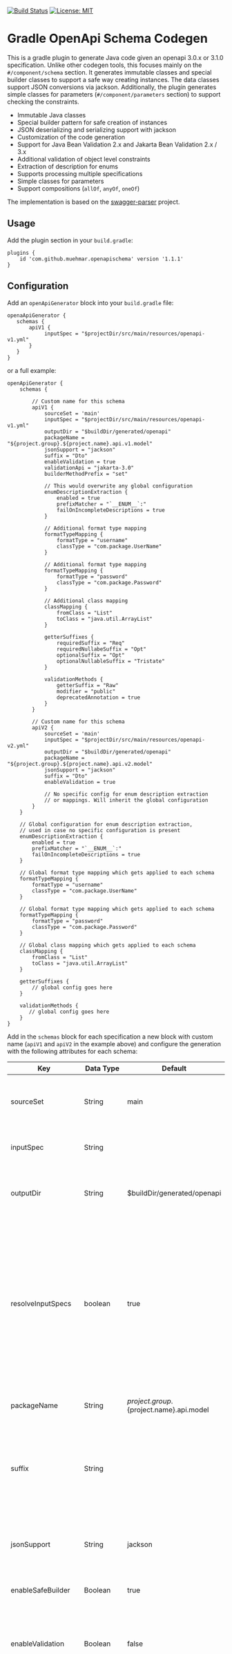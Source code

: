 [![Build Status](https://github.com/muehmar/gradle-openapi-schema/actions/workflows/gradle.yml/badge.svg?branch=master)](https://github.com/muehmar/gradle-openapi-schema/actions/workflows/gradle.yml)
[![License: MIT](https://img.shields.io/badge/License-MIT-yellow.svg)](https://github.com/muehmar/gradle-openapi-schema/blob/master/LICENSE)

# Gradle OpenApi Schema Codegen

This is a gradle plugin to generate Java code given an openapi 3.0.x or 3.1.0 specification. Unlike other codegen tools, this
focuses mainly on the `#/component/schema` section. It generates immutable classes and special builder classes to
support a safe way creating instances. The data classes support JSON conversions via jackson. Additionally, the plugin
generates simple classes for parameters (`#/component/parameters` section) to support checking the constraints.

* Immutable Java classes
* Special builder pattern for safe creation of instances
* JSON deserializing and serializing support with jackson
* Customization of the code generation
* Support for Java Bean Validation 2.x and Jakarta Bean Validation 2.x / 3.x
* Additional validation of object level constraints
* Extraction of description for enums
* Supports processing multiple specifications
* Simple classes for parameters
* Support compositions (`allOf`, `anyOf`, `oneOf`)

The implementation is based on the
[swagger-parser](https://github.com/swagger-api/swagger-parser)
project.

## Usage

Add the plugin section in your `build.gradle`:

```
plugins {
    id 'com.github.muehmar.openapischema' version '1.1.1'
}
```

## Configuration

Add an `openApiGenerator` block into your `build.gradle` file:

```
openaApiGenerator {
   schemas {
       apiV1 {
            inputSpec = "$projectDir/src/main/resources/openapi-v1.yml"
       }
   }
}
```

or a full example:

```
openApiGenerator {
    schemas {    
    
        // Custom name for this schema
        apiV1 {         
            sourceSet = 'main'
            inputSpec = "$projectDir/src/main/resources/openapi-v1.yml"
            outputDir = "$buildDir/generated/openapi"
            packageName = "${project.group}.${project.name}.api.v1.model"
            jsonSupport = "jackson"
            suffix = "Dto"
            enableValidation = true
            validationApi = "jakarta-3.0"
            builderMethodPrefix = "set"

            // This would overwrite any global configuration
            enumDescriptionExtraction {
                enabled = true
                prefixMatcher = "`__ENUM__`:"
                failOnIncompleteDescriptions = true
            }

            // Additional format type mapping
            formatTypeMapping {
                formatType = "username"
                classType = "com.package.UserName"
            }

            // Additional format type mapping
            formatTypeMapping {
                formatType = "password"
                classType = "com.package.Password"
            }

            // Additional class mapping
            classMapping {
                fromClass = "List"
                toClass = "java.util.ArrayList"
            }
            
            getterSuffixes {
                requiredSuffix = "Req"
                requiredNullabeSuffix = "Opt"
                optionalSuffix = "Opt"
                optionalNullableSuffix = "Tristate"                
            }
            
            validationMethods {
                getterSuffix = "Raw"
                modifier = "public"
                deprecatedAnnotation = true
            }
        }
        
        // Custom name for this schema
        apiV2 {         
            sourceSet = 'main'
            inputSpec = "$projectDir/src/main/resources/openapi-v2.yml"
            outputDir = "$buildDir/generated/openapi"
            packageName = "${project.group}.${project.name}.api.v2.model"
            jsonSupport = "jackson"
            suffix = "Dto"
            enableValidation = true
            
            // No specific config for enum description extraction
            // or mappings. Will inherit the global configuration
        }
    }
    
    // Global configuration for enum description extraction, 
    // used in case no specific configuration is present
    enumDescriptionExtraction {
        enabled = true
        prefixMatcher = "`__ENUM__`:"
        failOnIncompleteDescriptions = true
    }

    // Global format type mapping which gets applied to each schema
    formatTypeMapping {
        formatType = "username"
        classType = "com.package.UserName"
    }

    // Global format type mapping which gets applied to each schema
    formatTypeMapping {
        formatType = "password"
        classType = "com.package.Password"
    }

    // Global class mapping which gets applied to each schema
    classMapping {
        fromClass = "List"
        toClass = "java.util.ArrayList"
    }
    
    getterSuffixes {
        // global config goes here
    }
    
    validationMethods {
       // global config goes here
    }
}
```

Add in the `schemas` block for each specification a new block with custom name (`apiV1` and `apiV2` in the example
above) and configure the generation with the following attributes for each schema:

| Key                 | Data Type    | Default                                    | Description                                                                                                                                                                                                                                                                          |
|---------------------|--------------|--------------------------------------------|--------------------------------------------------------------------------------------------------------------------------------------------------------------------------------------------------------------------------------------------------------------------------------------|
| sourceSet           | String       | main                                       | Source set to which the generated classes should be added.                                                                                                                                                                                                                           |
| inputSpec           | String       |                                            | The OpenApi 3.x specification location.                                                                                                                                                                                                                                              |
| outputDir           | String       | $buildDir/generated/openapi                | The location in which the generated sources should be stored.                                                                                                                                                                                                                        |
| resolveInputSpecs   | boolean      | true                                       | Input specifications are resolved for task input calculation for gradle. This requires parsing the specification to identify remote specifications. This can be disabled if needed, see [Incremental build and remote specifications](#incremental-build-and-remote-specifications). |
| packageName         | String       | ${project.group}.${project.name}.api.model | Name of the package for the generated classes.                                                                                                                                                                                                                                       |
| suffix              | String       |                                            | Suffix which gets appended to each generated class. The classes are unchanged if no suffix is provided.                                                                                                                                                                              |
| jsonSupport         | String       | jackson                                    | Used json support library. Possible values are `jackson` or `none`.                                                                                                                                                                                                                  |
| enableSafeBuilder   | Boolean      | true                                       | Enables creating the safe builder.                                                                                                                                                                                                                                                   |
| enableValidation    | Boolean      | false                                      | Enables the generation of annotations for bean validation. Select with `validationApi` the used packages.                                                                                                                                                                            |
| validationApi       | String       | jakarta-2                                  | Defines the used annotations (either from `javax.*` or `jakarta.*` package). Possible values are `jakarta-2` and `jakarta-3`. Use for Java Bean validation 2.0 or Jakarta Bean validation `jakarata-2` and for Jakarta Bean validation 3.0 `jakarta-3`.                              |
| builderMethodPrefix | String       |                                            | Prefix for the setter method-name of builders. The default empty string leads to setter method-names equally to the corresponding fieldname.                                                                                                                                         |
| excludedSchemas     | List[String] | []                                         | Excludes the given schemas from generation. This can be used in case unsupported features are used, e.g. URL-references or unsupported compositions.                                                                                                                                 |

The plugin creates for each schema a task named `generate{NAME}Model` where `{NAME}` is replaced by the used name for
the schema, in the example above a task `generateApiV1Model` and a task `generateApiV2Model` would get created. The
tasks are automatically registered as dependency of the corresponding java-compile task.

### Class Mappings

The plugin allows one to map specific classes to custom types. The following example would use the custom List
implementation `com.package.CustomList` for lists instead of `java.util.List`. The config-property `toClass` should be
the fully qualified classname to properly generate import-statements.

```
classMapping {
    fromClass = "List"
    toClass = "com.package.CustomList"
}

```

Repeat this block for each class mapping.

### Format Type Mappings

The plugin also allows using custom classes for specific properties in the OpenApi specification. The properties must be
of type `string` and the format is a custom name which can be referenced in the plugin configuration to use the custom
class. For example the spec

```
  properties:
    accountName:
      type: string
      format: username
```

and a formatTypeMapping block in the configuration

```
formatTypeMapping {
    formatType = "username"
    classType = "com.package.UserName"
}
```

will use the class `com.package.UserName` for the property `accountName`. The config-property `classType` should be
the fully qualified classname to properly generate import-statements.

Repeat this block for each format type mapping.

### Enum description extraction

Enables and configures the extraction of a description for enums from the openapi specification.
The `enumDescriptionExtraction` block is optional.

```
enumDescriptionExtraction {
    enabled = true
    prefixMatcher = "`__ENUM__`:"
    failOnIncompleteDescriptions = true
}
```

| Key                          | Data Type | Default | Description                                                                                                                    |
|------------------------------|-----------|:--------|:-------------------------------------------------------------------------------------------------------------------------------|
| enabled                      | Boolean   | false   | Enables the extraction of descriptions for enum from the openapi specification.                                                |
| prefixMatcher                | String    |         | The prefix which matches the start of the description for the enums.                                                           |
| failOnIncompleteDescriptions | Boolean   | false   | Either no description or a description for each members of an enum must be present if set, otherwise the generation will fail. |

### Getter suffixes

This generator differentiates between 4 different properties (see chapter [Nullability](#Nullability)):

* Required
* Required and nullable
* Optional
* Optional and nullable

It is possible to customize the suffixes of these getters:

```
getterSuffixes {
    requiredSuffix = ""
    requiredNullabeSuffix = "Opt"
    optionalSuffix = "Opt"
    optionalNullableSuffix = "Tristate"                
}
```

| Key                    | Data Type | Default  | Description                                                             |
|------------------------|-----------|:---------|:------------------------------------------------------------------------|
| requiredSuffix         | String    |          | Suffix added to the getter methods for required properties              |
| requiredNullableSuffix | String    | Opt      | Suffix added to the getter methods for required and nullable properties |
| optionalSuffix         | String    | Opt      | Suffix added to the getter methods for optional properties              |
| optionalNullableSuffix | String    | Tristate | Suffix added to the getter methods for optional and nullable properties |

### Validation Methods

This generator creates classes where `null` is not used, either not as return value or as argument. Nullable or optional
properties are wrapped for example with `java.util.Optional`. Frameworks for serialisation or validation require to 
operate with nullable objects. The current supported framework for serialisation (Jackson) is able to work with private
methods which are generated by the plugin. The reference implementation for bean validation (hibernate) is also able
to work with private methods, but other frameworks like Spring (although may using hibernate) require to have public
methods for validation. 

Therefore, the generator allows to customize the generation of validation methods. It allows to 
change the access modifier of validations methods. Additionally, a deprecated annotation can be added to each validation
method, to point out that these methods should not be used in the code manually by the programmer but automatically by
frameworks. For getters of properties used for validation, a suffix can be configured to avoid the clash with the 
standard methods which return wrapped objects instead of nullable objects.

The following is an example to configure the generator to generate public validation methods and marked as deprecated 
which can be used together with the validation in Spring.

```
validationMethods {
    modifier = "public"
    deprecatedAnnotation = true
}
```

| Key                  | Data Type | Default | Description                                                                                          |
|----------------------|-----------|:--------|:-----------------------------------------------------------------------------------------------------|
| getterSuffix         | String    | Raw     | Suffix which is added to properties of getters which are only used for validation                    |
| modifier             | String    | private | Modifier for validation methods. Can be one of `public`, `protected`, `package-private` or `private` |
| deprecatedAnnotation | boolean   | false   | Determines if the validation methods should be annotated with deprecated.                            |

See the Spring-Example ([build.gradle](spring-example/build.gradle)) which makes use of this configuration.

## OpenAPI v3.0.x vs v3.1.0
The version 3.1.0 of the OpenAPI specification is not backwards compatible with 3.0.x, i.e. has some breaking changes. 
The most obvious change is the specification of the type, in 3.0.x it is a single property, whereas in 3.1.0 the type
is an array. This plugin does currently not support multiple types with one exception: the `null` type.

The following in v3.0.x:
```
type: string
nullable: true
```
is equivalent to in v3.1.0:
```
type:
  - string
  - null
```

Any other combination of types is currently not supported.

## Compositions
The OpenAPI specification supports the composition of schemas via `oneOf`, `anyOf` and `allOf` keyword. This plugin supports 
all three keywords. 

Validation is supported for all three compositions.

### AllOf
With `allOf`, the plugin will generate a DTO with all properties of the specified schemas. Consider the following 
specification:

```
components:
  schemas:
    User:
      required:
        - username
      properties:
        username:
          type: string
    Admin:
      required:
        - adminname
      properties:
        adminname:
          type: string

    AdminAndUser:
      anyOf:
        - $ref: '#/components/schemas/Admin'
        - $ref: '#/components/schemas/User'
```

This will generate the three DTO's, `User`, `Admin` and `AdminAndUser`. The `AdminAndUser` will contain both
properties of the `User` and the `Admin`, i.e. the `username` property and `adminname` property.

### AnyOf and OneOf
The usage of `anyOf` and `oneOf` will generate special classes used to represent this composition.

```
components:
  schemas:
    User:
      required:
        - username
      properties:
        username:
          type: string
    Admin:
      required:
        - adminname
      properties:
        adminname:
          type: string

    AdminOrUser:
      oneOf:
        - $ref: '#/components/schemas/Admin'
        - $ref: '#/components/schemas/User'

    AdminAndOrUser:
      anyOf:
        - $ref: '#/components/schemas/Admin'
        - $ref: '#/components/schemas/User'
```
The plugin will generate the following DTO's:
* `UserDto`: Simple DTO for the User schema 
* `AdminDto`: Simple DTO for the Admin schema 
* `AdminOrUserDto`: DTO for the `oneOf` composition
* `AdminAndOrUserDto`: DTO for the `anyOf` composition 

#### Construction
The generated composition class will contain factory methods to create an instance. An instance can be created 
from a DTO of the composition, i.e. from the `UserDto` or the `AdminDto`.
```
  public static AdminOrUserDto fromAdmin(AdminDto adminDto);
  
  public static AdminOrUserDto fromUser(UserDto adminDto);
```

As a `anyOf` composition can contain multiple DTO's, there exist-wither methods to add
more DTO's after instantiation:

```
  public AdminAndOrUserDto withAdmin(AdminDto adminDto);
  
  public AdminAndOrUserDto withUser(UserDto adminDto);
```


#### Decomposing `oneOf`
Two fold method exists to decompose a `oneOf` DTO:
```
  public <T> T fold(Function<AdminDto, T> onAdminDto, Function<UserDto, T> onUserDto);
  
  public <T> T fold(Function<AdminDto, T> onAdminDto, Function<UserDto, T> onUserDto, Supplier<T> onInvalid);
```

Both method accepts mapping functions for each schema, in the example case one function for the `AdminDto` and one
function for the `UserDto`. The corresponding function gets executed and its result is returnred.
I.e. if the `AdminOrUserDto` is valid against the Admin schema, the function `onAdminDto` gets executed with the
`AdminDto` as argument and the result is returned. The same applies analogously if the `AdminOrUserDto` is valid against
the User schema.

The second method has a Java-Supplier as third argument. This supplier gets called in case the DTO is not valid against
exactly one schema. The first method which has no supplier will throw an Exception in this case, this method can be used in case the
DTO is either manually or automatically validated before the decomposition.

#### Decomposing `anyOf`
There is a single fold method can be used to decompose an `anyOf` DTO:
```
  public <T> List<T> fold(Function<AdminDto, T> onAdminDto, Function<UserDto, T> onUserDto);
```
This method is similar to the fold method of the `oneOf` composition only that it returns a list as multiple mapping 
functions can be called. In case the DTO is valid against no schema, it will simply return and empty list.

### Examples
#### AnyOf
* [OpenAPI spec](example/src/main/resources/openapi-anyof.yml)
* [Object creation and serialisation](example/src/test/java/com/github/muehmar/gradle/openapi/anyof/TestSerialisation.java)
* [Deserialisation and decomposition](example/src/test/java/com/github/muehmar/gradle/openapi/anyof/TestDeserialisation.java)
* [Validation](example/src/test/java/com/github/muehmar/gradle/openapi/anyof/TestValidation.java)

#### OneOf
* [OpenAPI spec](example/src/main/resources/openapi-oneof.yml)
* [Object creation and serialisation](example/src/test/java/com/github/muehmar/gradle/openapi/oneof/TestSerialisation.java)
* [Deserialisation and decomposition](example/src/test/java/com/github/muehmar/gradle/openapi/oneof/TestDeserialisation.java)
* [Validation](example/src/test/java/com/github/muehmar/gradle/openapi/oneof/TestValidation.java)
* [Object creation and serialisation with discriminator](example/src/test/java/com/github/muehmar/gradle/openapi/oneof/TestDiscriminatorSerialisation.java)
* [Deserialisation and decomposition with discriminator](example/src/test/java/com/github/muehmar/gradle/openapi/oneof/TestDiscriminatorDeserialisation.java)

## Nullability

With version 3.0.x of the OpenAPI specification one can declare a property to be nullable:

```
type: string
nullable: true
```

This plugin supports all possible combination of required/optional and nullable properties for serialisation (and
deserialisation) and validation. Required properties which are nullable as well as optional properties which are not
nullable are wrapped into a `java.util.Optional`. Optional properties which are nullable are wrapped into a
special `Tristate` class to properly model all three states (value present, null or absent).

| Required/Optional | Nullability  | Getter return type |
|-------------------|--------------|:-------------------|
| Required          | Not Nullable | T                  |
| Required          | Nullable     | Optional\<T>       |
| Optional          | Not Nullable | Optional\<T>       |
| Optional          | Nullable     | Tristate\<T>       |

### Tristate class

The special `Tristate` class is used for optional properties which are nullable. The `Tristate` class offers a compiler
enforced chain of methods to handle all possible cases:

```
  String result = dto.getOptionalNullableProperty()
    .onValue(val -> "Value: " + val)
    .onNull(() -> "Property was null")
    .onAbsent(() -> "Property was absent");
```

The `onValue` method accepts a `Function` as argument, which gets the value as input. The `onNull` and `onAbsent`
methods accepts a `Supplier` which gets executed in case the property was null or absent.

## Safe Builder

The 'Safe Builder' is an extended builder pattern which enforces one to create valid instances, i.e. every required
property in a class will be set.

This is done by creating a single builder class for each required property, with a single method setting the
corresponding property and returning the next builder for the next property. The `build`
method will only be present after each required property is set.

For example, given the schema:

```
components:
  schemas:
   User:
      required:
        - name
        - city
      properties:
        name:
          type: string
        city: 
          type: string
        age:
          type: integer
```

will lead to a builder which can be used like the following:

```
  User.newBuilder()
    .setName("Dexter")
    .setCity("Miami")
    .andAllOptionals()
    .setAge(39)
    .build();
```

This does not seem to be very different from the normal builder pattern at a first glance but calling `newBuilder()`
will return a class which has only a single method `setName()`, i.e. the compiler enforces one to set the name. The
returned class after setting the name has again one single method `setCity()`. As the property `city` is the last
required property in this example the returned class for `setCity()` offers three methods:

* `build()` As all required properties are set at that time, building the instance is allowed here.
* `andOptionals()` Returns the normal builder allowing one to set certain optional properties before creating the
  instance. This method returns just the normal builder populated with all required properties.
* `andAllOptionals()` Enforces one to set all optional properties in the same way as it is done for the required
  properties. The `build()` method will only be available after all optional properties have been set. This method is
  used in the example above, i.e. the compiler enforces one to set the `age` property too.

Setting all required properties in a class could theoretically also be achieved with a constructor with all required
properties as arguments, but the pattern used here is safer in terms of refactoring, i.e. adding or removing properties,
changing the required properties or changing the order of the properties.

When using `andAllOptionals()` or `andOptinoals()` after all required properties are set, the builder provides
overloaded methods to add the optional properties. The property can be set directly or wrapped in an `Optional`. In the
example above, the builder provides methods with the following signature:

```
  public Builder setAge(Integer age);
  
  public Builder setAge(Optional<Integer> age);
```

Note that the prefix of the methods is customizable, see the `Configuration` section.

## Validation

The generation of annotations for validation can be enabled by setting `enableValidation` to `true`. It requires at 
least version 2.0 of the java/jakarta validation api as dependency. It supports object graph validation via the `@Valid` 
annotation.

| Validation API          | Supported versions |
|-------------------------|--------------------|
| Java Bean Validation    | 2.0                |
| Jakarta Bean Validation | 2.0 and 3.0        |

### Type specific constraints

The following type specific constraints are supported:

| Type / Format                       | Keyword                                                       | Annotation                             | Remark                                                                |
|-------------------------------------|---------------------------------------------------------------|----------------------------------------|-----------------------------------------------------------------------|
| number / double<br/>number / float  | minimum<br/>exclusiveMinimum<br/>maximum<br/>exclusiveMaximum | `@DecimaleMin`<br/>`@DecimalMax`       |                                                                       |
| integer / int32<br/>integer / int64 | minimum<br/>exclusiveMinimum<br/>maximum<br/>exclusiveMaximum | `@Min`<br/>`@Max`                      |                                                                       |
| string                              | minLength<br/>maxLength                                       | `@Size`                                |                                                                       |
| string                              | pattern                                                       | `@Pattern`                             |                                                                       |
| string / email                      | -                                                             | `@Email`                               |                                                                       |
| array                               | minItems<br/>maxItems                                         | `@Size`                                |                                                                       |
| integer / number                    | multipleOf                                                    | Special validation method is generated | Validation for number types might be unreliable due to numeric errors |


### Required properties
The validation of required properties is supported through the `@NotNull` annotation. Required properties marked
as `nullable: true` (in v3.0.x) or with the additional type `null` (in v3.1.0) are also supported for validation.

### Object level validation

The following keywords are supported:

* `minProperties` and `maxProperties` for object types
* `uniqueItems` for array types

The plugin generates a method which returns the number of present properties of an object which is annotated with the
constraints (if present).

### Composition
The validation of composed objects with `anyOf`, `oneOf` and `allOf` are supported. While the `allOf` objects simply
inherit all properties of the specified schemas, the validation will simply be performed like for any other object
schema.

For `anyOf` and `oneOf` compositions, the created DTO contains specific annotated methods only for validation. With
these methods, it can be validated that the object is valid against exact one schema (`oneOf`) or is valid against at
least one schema (`anyOf`).

REMARK: Currently, an edge case is not supported: While validating against how many schemas the current object is valid
against, only the presence of the required properties are considered. This means, if all required properties of two 
(or more) schemas are present for a `oneOf` composition, but a property of one schema is not valid, the object should be 
considered as valid but it will result in an invalid object as the required properties of two schemas are present.

### Examples
* [OpenAPI spec](example/src/main/resources/openapi-validation.yml)
* [Directory with Tests](example/src/test/java/com/github/muehmar/gradle/openapi/validation)

Samples with Tests for compositions can be found here:
* [OneOf Validation](example/src/test/java/com/github/muehmar/gradle/openapi/oneof/TestValidation.java)
* [AnyOf Validation](example/src/test/java/com/github/muehmar/gradle/openapi/anyof/TestValidation.java)

## Keywords `readOnly` and `writeOnly` 
These keywords for properties are supported. If used, three different DTO's for the same schema are generated:

* Normal DTO containing all properties
* Response DTO containing general and `readOnly` properties
* Request DTO containing general and `writeOnly` properties.

The DTO's are named accordingly, i.e. the normal DTO is named like normal DTO's, the response DTO is suffixed with 
`Response` and the request DTO is suffixed with `Request`. This suffix is added before any configured general suffix,
i.e. if the suffix `Dto` is configured and a schema `Example` contains properties marked as `readOnly` or `writeOnly`, 
then the following DTO's are generated:

* ExampleDto
* ExampleResponseDto
* ExampleRequestDto

## Extraction of enum description

The plugin supports the extraction of description for each member of an enum from the openapi specification. The idea is
to provide an optional default message/description for enums which may be used in the code and are subject to get out of
sync if updated manually.

The assumption is that the description for an enum is provided in form of a list, like the following:

```
  role:
    type: string
    enum: [ "Admin", "User", "Visitor" ]
    description: |
      Role of the user
      * `Admin`: Administrator role
      * `User`: User role
      * `Visitor`: Visitor role
```

If the extraction is enabled, one can define a prefix to let the plugin extract the corresponding description, where the
placeholder `__ENUM__` can be used to match the corresponding member. In this example, the `prefixMatcher` can be set
to `` `__ENUM__`: ``. Everything after the matcher until the line break will get extracted as description for the
corresponding member. The description in the code is available via the `getDescription()` method on the enum.

The configuration setting `failOnIncompleteDescriptions` can be used to prevent missing descriptions for a member cause
of a typo in the enum name (for example if `` * `Vistor`: Visitor role `` is written in the spec) or if one adds a
member without adding the description.

## Parameters

The OpenAPI supports parameters in the `#/components/parameters` section. The plugin will generate for each
parameter a class which contains the constraints of the parameter. For example the specification

```
components:
  parameters:
    limitParam:
      in: query
      name: limit
      required: false
      schema:
        type: integer
        minimum: 1
        maximum: 50
        default: 20
      description: The numbers of items to return.
```

will create the following class

```
public final class LimitParam {
  private LimitParam() {}

  public static final Integer MIN = 1;
  public static final Integer MAX = 50;
  public static final Integer DEFAULT = 20;
  public static final String DEFAULT_STR = "20";

  public static boolean exceedLimits(Integer val) {
    return val < MIN || MAX < val;
  }
}
```

The method `exceedLimits` will contain the conditions depending on the presence of the `minimum` and `maximum`
constraint. In the case both are missing, the method will simply return `false`.

A default number is also rendered as string which may be used as default value in Spring annotations for
parameters.

### Supported schemas

Currently, the following schemas are supported:

* `integer`
    * minimum
    * maximum
    * default

## Incremental build and remote specifications

This plugin supports remote references, i.e. it will also parse any referenced remote specifications and create the
java classes for the schemas in the remote specifications. As the gradle task will depend on this remote specification
files, it must be registered as task-input to properly support incremental build.

The plugin parses by default the given main specification and resolves any referenced remote specifications and register
them as task inputs. This is done before the actual task is executed. This can be disabled (see
the [Configuration](#configuration) section) if needed to avoid parsing the specifications to determine the task inputs.
In case incremental build should still work properly, one has to options:

* In case of no remote reference in the main specification: The main specification is still registered as input,
  therefore incremental build will still work properly.
* In case of remote specifications, one could register the specifications manually as task inputs, like in the following
  example:

 ```
afterEvaluate {
    tasks.named("generateRemoteRefModel") {
        inputs.file("$projectDir/src/main/resources/openapi-remote-ref-sub.yml")
    }
}
 ```

## Credits

* @eikek for the famous `PList`

## Limitations

* The keyword `not` is not supported.
* The keyword `additionalProperties` with value `false` is not supported for object types, i.e. if the serialisation
  framework supports unknown properties, no validation error will occur in case of additional properties.
* The combination of `properties` and `additionalProperties` for object types is not supported. If both keywords are
  present, only `properties` will be used, the value of `additionalProperties` gets ignored.
* Multi-Types in v3.1.0 are not supported, i.e. the list in type can contain only one type and optionally the `null` 
  type.

## Change Log
* 1.1.1 - Fix enum reference in composed pojos (issue `#101`)
* 1.1.0
    * Support OpenAPI spec version 3.1.0 (issue `#60`)
    * Add JavaDoc explanation for deprecated validation methods (issue `#57`)
    * Fix with methods for nullable properties (issue `#70`)
    * Support validation of `multipleOf` constraint (issue `#64`)
    * Support validation of `uniqueItems` constraint (issue `#64`)
    * Support `readOnly` and `writeOnly` keywords (issue `#68`)
    * Remove unused imports in DTO's (issue `#9`)
    * Support root map schemas (issue `#80`)
    * Validate property count constraint for map-properties (issue `#84`)
    * Fix equals, hashCode and toString method for Java-array properties (issue `#83`)
    * Remove empty java-doc tags for empty description (issue `#88`)
    * Add toString method for freeform schemas (issue `#91`)
* 1.0.1
    * Fix issue with property name 'other' (issue `#71`)
    * Fix java keywords as property names and special characters for properties and classes (issue `#72`)
* 1.0.0 - Add support for `anyOf` and `oneOf` (issues `#6` and `#7`)
* 0.22.1 - Fix DecimalMin and DecimalMax imports (issue `#54`)
* 0.22.0
    * Support Free-Form objects (issue `#41`)
    * Support `minProperties` and `maxProperties` constraints (issue `#44`)
    * Support Jakarta Bean Validation 3.0 (issue `#48`)
* 0.21.2 - Fix non Java-String parameters (issue `#38`)
* 0.21.1 - Fix constraints generation for number schemas (issue `#34`)
* 0.21.0
    * Support numeric parameters (issue `#28`)
    * Support string parameters (issue `#29`)
    * Fix exclusiveMaximum and exclusiveMinimum for integer types (issue `#30`)
* 0.20.0
    * Proper release failed, don't use it
* 0.19.0
    * Ignore wrong format for integer or numeric schemas (issue `#25`)
    * Generate simple classes for parameters and their constraints (issue `#24`)
* 0.18.1 - Fix failing excluded external references (issue `#22`)
* 0.18.0
    * Support remote references (issue `#18`)
    * Add possibility to exclude specific schemas from generation (issue `#19`)
* 0.17.0
    * Support customizable builder method prefix (issue `#8`)
    * Improve type mapping configuration (issue `#12`)
* 0.16.0
    * Support for nullability (issue `#3`)
    * Improve exception for enum conversion (issue `#4`)
* 0.15.1 - Support inline object definitions
* 0.15.0 - Support multiple specifications (breaking change in DSL)
* 0.14.1 - Fix issue `#1`
* 0.14.0 - Simplify the format- and class-mapping configuration
* 0.13.2 - Support `allOf` for array items
* 0.13.1 - Quote prefixMatcher to allow special characters
* 0.13.0
    * Add extraction of enum description
    * Fix javadoc rendering
* 0.12.0 - Improve adding optional properties also for the standard Builder
* 0.11.0 - Unreleased (gradle plugin portal problems)
* 0.10.0 - Improve adding optional properties with 'Safe Builder'
* 0.9.1 - Escape patterns for Java
* 0.9.0
    * Create top level enums for root enum definitions
    * Convert enum fields to ASCII java names
    * Fix Java-Bean validation issues
        * Do not use primitive java types to allow checking `@NotNull`
        * Use Java-Bean getter for Booleans (`get` prefix instead of `is`)
* 0.8.0
    * Add support for non-object/non-array schema definitions
    * Convert enums to uppercase snakecase
* 0.7.0 - Add support for `allOf` combinator
* 0.6.0 - Support Java Bean Validation
* 0.5.0
    * Add support for inline object definitions for array items
    * Add support for properties without a type
    * Improve support for maps
* 0.4.0 - Support for inline object definitions
* 0.3.0
    * Add support for enums
    * Fix incremental build
* 0.2.1 - Fix the setter name for booleans
* 0.2.0
    * Support incremental build
    * Add the 'Safe Builder' pattern
    * Extend the supported types/formats
    * Make the JSON support optional
* 0.1.0 - Initial release

